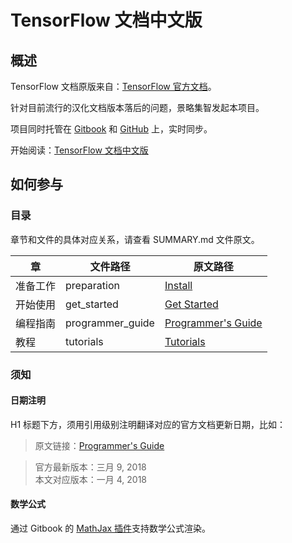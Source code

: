 # TensorFlow 文档中文版

## 概述

TensorFlow 文档原版来自：[TensorFlow 官方文档](https://www.tensorflow.org)。

针对目前流行的汉化文档版本落后的问题，景略集智发起本项目。

项目同时托管在 [Gitbook](https://www.gitbook.com/book/jinglue/tensorflow-guide/details) 和 [GitHub](https://github.com/Jinglue/TensorFlow-Guide) 上，实时同步。

开始阅读：[TensorFlow 文档中文版](https://jinglue.gitbooks.io/tensorflow-guide/content/)

## 如何参与

### 目录

章节和文件的具体对应关系，请查看 SUMMARY.md 文件原文。

| 章    | 文件路径             | 原文路径                                     |
| ---- | ---------------- | ---------------------------------------- |
| 准备工作 | preparation      | [Install](https://www.tensorflow.org/install/) |
| 开始使用 | get_started      | [Get Started](https://www.tensorflow.org/get_started/) |
| 编程指南 | programmer_guide | [Programmer's Guide](https://www.tensorflow.org/programmers_guide/) |
| 教程   | tutorials        | [Tutorials](https://www.tensorflow.org/tutorials/) |

### 须知

#### 日期注明

H1 标题下方，须用引用级别注明翻译对应的官方文档更新日期，比如：

> 原文链接：[Programmer's Guide](https://www.tensorflow.org/programmers_guide/)

> 官方最新版本：三月 9, 2018  
> 本文对应版本：一月 4, 2018

#### 数学公式

通过 Gitbook 的 [MathJax 插件](https://github.com/GitbookIO/plugin-mathjax)支持数学公式渲染。